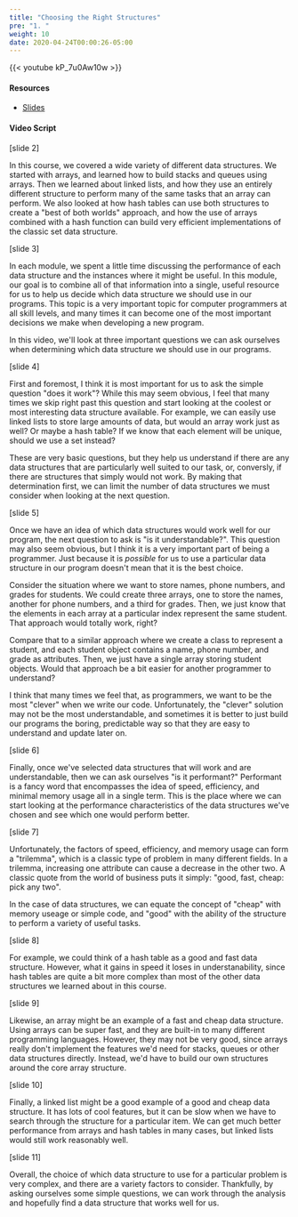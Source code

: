 ```yaml
---
title: "Choosing the Right Structures"
pre: "1. "
weight: 10
date: 2020-04-24T00:00:26-05:00
---
```


{{< youtube kP_7u0Aw10w >}}

#### Resources

* [Slides](/3-cc310/12-performance/01-choosing-slides.pptx)

#### Video Script

[slide 2]

In this course, we covered a wide variety of different data structures. We started with arrays, and learned how to build stacks and queues using arrays. Then we learned about linked lists, and how they use an entirely different structure to perform many of the same tasks that an array can perform. We also looked at how hash tables can use both structures to create a "best of both worlds" approach, and how the use of arrays combined with a hash function can build very efficient implementations of the classic set data structure. 

[slide 3]

In each module, we spent a little time discussing the performance of each data structure and the instances where it might be useful. In this module, our goal is to combine all of that information into a single, useful resource for us to help us decide which data structure we should use in our programs. This topic is a very important topic for computer programmers at all skill levels, and many times it can become one of the most important decisions we make when developing a new program. 

In this video, we'll look at three important questions we can ask ourselves when determining which data structure we should use in our programs.

[slide 4]

First and foremost, I think it is most important for us to ask the simple question "does it work"? While this may seem obvious, I feel that many times we skip right past this question and start looking at the coolest or most interesting data structure available. For example, we can easily use linked lists to store large amounts of data, but would an array work just as well? Or maybe a hash table? If we know that each element will be unique, should we use a set instead?

These are very basic questions, but they help us understand if there are any data structures that are particularly well suited to our task, or, conversly, if there are structures that simply would not work. By making that determination first, we can limit the number of data structures we must consider when looking at the next question.

[slide 5]

Once we have an idea of which data structures would work well for our program, the next question to ask is "is it understandable?". This question may also seem obvious, but I think it is a very important part of being a programmer. Just because it is _possible_ for us to use a particular data structure in our program doesn't mean that it is the best choice. 

Consider the situation where we want to store names, phone numbers, and grades for students. We could create three arrays, one to store the names, another for phone numbers, and a third for grades. Then, we just know that the elements in each array at a particular index represent the same student. That approach would totally work, right?

Compare that to a similar approach where we create a class to represent a student, and each student object contains a name, phone number, and grade as attributes. Then, we just have a single array storing student objects. Would that approach be a bit easier for another programmer to understand?

I think that many times we feel that, as programmers, we want to be the most "clever" when we write our code. Unfortunately, the "clever" solution may not be the most understandable, and sometimes it is better to just build our programs the boring, predictable way so that they are easy to understand and update later on.

[slide 6]

Finally, once we've selected data structures that will work and are understandable, then we can ask ourselves "is it performant?" Performant is a fancy word that encompasses the idea of speed, efficiency, and minimal memory usage all in a single term. This is the place where we can start looking at the performance characteristics of the data structures we've chosen and see which one would perform better. 

[slide 7]

Unfortunately, the factors of speed, efficiency, and memory usage can form a "trilemma", which is a classic type of problem in many different fields. In a trilemma, increasing one attribute can cause a decrease in the other two. A classic quote from the world of business puts it simply: "good, fast, cheap: pick any two". 

In the case of data structures, we can equate the concept of "cheap" with memory useage or simple code, and "good" with the ability of the structure to perform a variety of useful tasks. 

[slide 8]

For example, we could think of a hash table as a good and fast data structure. However, what it gains in speed it loses in understanability, since hash tables are quite a bit more complex than most of the other data structures we learned about in this course.

[slide 9]

Likewise, an array might be an example of a fast and cheap data structure. Using arrays can be super fast, and they are built-in to many different programming languages. However, they may not be very good, since arrays really don't implement the features we'd need for stacks, queues or other data structures directly. Instead, we'd have to build our own structures around the core array structure. 

[slide 10]

Finally, a linked list might be a good example of a good and cheap data structure. It has lots of cool features, but it can be slow when we have to search through the structure for a particular item. We can get much better performance from arrays and hash tables in many cases, but linked lists would still work reasonably well. 

[slide 11]

Overall, the choice of which data structure to use for a particular problem is very complex, and there are a variety factors to consider. Thankfully, by asking ourselves some simple questions, we can work through the analysis and hopefully find a data structure that works well for us. 